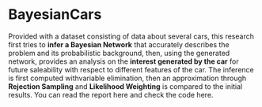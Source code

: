 # BayesianCars

Provided with a dataset consisting of data about several cars, this research first tries to **infer a Bayesian Network** that accurately describes the problem and its probabilistic background, then, using the generated network, provides an analysis on the **interest generated by the car** for future saleability with respect to different features of the car. The inference is first computed withvariable elimination, then an approximation through **Rejection Sampling** and **Likelihood Weighting** is compared to the initial results.
You can read the report here and check the code here.
